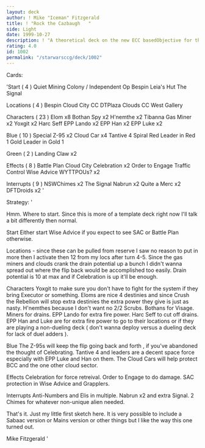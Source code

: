 ```yaml
---
layout: deck
author: ! Mike "Iceman" Fitzgerald
title: ! "Rock the Cazbaugh   "
side: Light
date: 1999-10-27
description: ! "A theoretical deck on the new ECC basedObjective for the Lightside on Cloud City."
rating: 4.0
id: 1002
permalink: "/starwarsccg/deck/1002"
---
```

Cards: 

'Start  ( 4 )
Quiet Mining Colony / Independent Op
Bespin
Leia's Hut
The Signal

Locations  ( 4 )
Bespin  Cloud City
CC DTPlaza
Clouds
CC West Gallery

Characters  ( 23 )
Elom x8
Bothan Spy x2
H'nemthe x2
Tibanna Gas Miner x2
Yoxgit x2
Harc Seff
EPP Lando x2
EPP Han x2
EPP Luke x2

Blue  ( 10 )
Special Z-95 x2
Cloud Car x4
Tantive 4
Spiral
Red Leader in Red 1
Gold Leader in Gold 1

Green  ( 2 )
Landing Claw x2

Effects  ( 8 )
Battle Plan
Cloud City Celebration x2
Order to Engage
Traffic Control
Wise Advice
WYTTPOUs? x2

Interrupts  ( 9 )
NSWChimes x2
The Signal
Nabrun x2
Quite a Merc x2
DFTDroids x2
'

Strategy: '

Hmm. Where to start. Since this is more of a template deck right now I'll talk a bit differently then normal.

Start  Either start Wise Advice if you expect to see SAC or Battle Plan otherwise.

Locations - since these can be pulled from reserve I saw no reason to put in more then I activate then 12 from my locs after turn 4-5. Since the gas miners and clouds crank the drain potential up a bunch I didn't wanna spread out where the flip back would be accomplished too easily. Drain potential is 10 at max and if Celebration is up it'll be enough.

Characters  Yoxgit to make sure you don't have to fight for the system if they bring Executor or something. Eloms are nice 4 destinies and since Crush the Rebellion will stop extra destinies the extra power they give is just as nasty. H'nemthes because I don't want no 2/2 Scrubs. Bothans for Visage. Miners for drains. EPP Lando for extra fire power. Harc Seff to cut off drains. EPP Han and Luke are for extra fire power to go to their locations or if they are playing a non-dueling deck ( don't wanna deploy versus a dueling deck for lack of duel adders ).

Blue  The Z-95s will keep the flip going back and forth , if you've abandoned the thought of Celebrating. Tantive 4 and leaders are a decent space force especially with EPP Luke and Han on them. The Cloud Cars will help protect BCC and the one other cloud sector.

Effects  Celebration for force retreival. Order to Engage to do damage. SAC protection in Wise Advice and Grapplers.

Interrupts  Anti-Numbers and Elis in multiple. Nabrun x2 and extra Signal. 2 Chimes for whatever non-unique alien needed.

That's it. Just my little first sketch here. It is very possible to include a Sabaac version or Mains version or other things but I like the way this one turned out.

Mike Fitzgerald '
